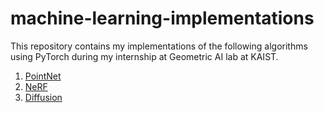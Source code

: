 # machine-learning-implementations

This repository contains my implementations of the following algorithms 
using PyTorch
during my internship at Geometric AI lab at KAIST.
1. [PointNet](pointnet)
2. [NeRF](nerf)
3. [Diffusion](diffusion)